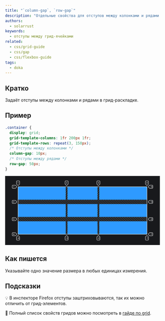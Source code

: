 ```yaml
---
title: "`column-gap`, `row-gap`"
description: "Отдельные свойства для отступов между колонками и рядами в грид-раскладке."
authors:
  - solarrust
keywords:
  - отступы между грид-ячейками
related:
  - css/grid-guide
  - css/gap
  - css/flexbox-guide
tags:
  - doka
---
```


## Кратко

Задаёт отступы между колонками и рядами в грид-раскладке.

## Пример

```css
.container {
  display: grid;
  grid-template-columns: 1fr 200px 1fr;
  grid-template-rows: repeat(3, 150px);
  /* Отступы между колонками */
  column-gap: 10px;
  /* Отступы между рядами */
  row-gap: 50px;
}
```

![Пример реализации свойств column-gap / row-gap](images/1.png)

## Как пишется

Указывайте одно значение размера в любых единицах измерения.

## Подсказки

💡 В инспекторе Firefox отступы заштриховываются, так их можно отличить от грид-элементов.

<aside>

📝 Полный список свойств гридов можно посмотреть в [гайде по grid](/css/grid-guide/).

</aside>
